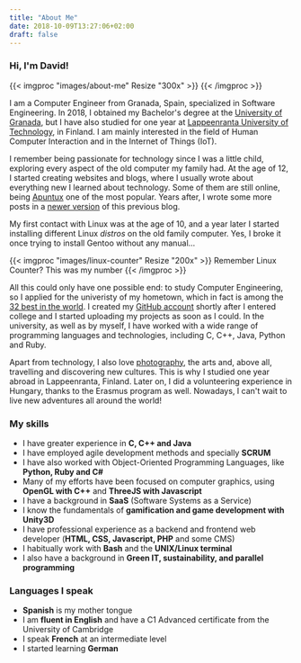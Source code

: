 ```yaml
---
title: "About Me"
date: 2018-10-09T13:27:06+02:00
draft: false
---
```


### Hi, I'm David!

{{< imgproc "images/about-me" Resize "300x" >}}
{{< /imgproc >}}

I am a Computer Engineer from Granada, Spain, specialized in Software
Engineering. In 2018, I obtained my Bachelor's degree at the [University
of Granada](http://www.ugr.es), but I have also studied for one year at
[Lappeenranta University of Technology](http://www.lut.fi), in Finland.
I am mainly interested in the field of Human Computer Interaction and in
the Internet of Things (IoT).

I remember being passionate for technology since I was a little child,
exploring every aspect of the old computer my family had. At the age of
12, I started creating websites and blogs, where I usually wrote about
everything new I learned about technology. Some of them are still online,
being [Apuntux](http://apuntuxold.blogspot.com) one of the most popular.
Years after, I wrote some more posts in a
[newer version](http://apuntux.blogspot.com) of this previous blog.

My first contact with Linux was at the age of 10, and a year later I
started installing different Linux *distros* on the old family computer.
Yes, I broke it once trying to install Gentoo without any manual...

{{< imgproc "images/linux-counter" Resize "200x" >}}
Remember Linux Counter? This was my number
{{< /imgproc >}}

All this could only have one possible end: to study Computer Engineering, so I applied for the univeristy of my hometown, which in fact is among the
[32 best in the world](https://www.elconfidencial.com/tecnologia/ciencia/2017-08-18/granada-ingenieria-informatica_1430045/). 
I created my [GitHub account](https://github.com/dvcarrillo) shortly
after I entered college and I started uploading my projects as soon as I
could. In the university, as well as by myself, I have worked with a wide
range of programming languages and technologies, including C, C++, Java,
Python and Ruby.

Apart from technology, I also love [photography](https://www.flickr.com/photos/davidvargas996/), 
the arts and, above all, travelling and discovering new cultures. This is
why I studied one year abroad in Lappeenranta, Finland. Later on, I did a
volunteering experience in Hungary, thanks to the Erasmus program as
well. Nowadays, I can't wait to live new adventures all around the world!

### My skills

- I have greater experience in **C, C++ and Java**
- I have employed agile development methods and specially **SCRUM**
- I have also worked with Object-Oriented Programming Languages, like **Python, Ruby and C#**
- Many of my efforts have been focused on computer graphics, using **OpenGL with C++** and **ThreeJS with Javascript**
- I have a background in **SaaS** (Software Systems as a Service)
- I know the fundamentals of **gamification and game development with Unity3D**
- I have professional experience as a backend and frontend web developer (**HTML, CSS, Javascript, PHP** and some CMS)
- I habitually work with **Bash** and the **UNIX/Linux terminal**
- I also have a background in **Green IT, sustainability, and parallel programming**

### Languages I speak

- **Spanish** is my mother tongue
- I am **fluent in English** and have a C1 Advanced certificate from the University of Cambridge
- I speak **French** at an intermediate level
- I started learning **German**
